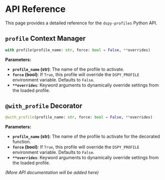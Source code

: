 # API Reference

This page provides a detailed reference for the `dspy-profiles` Python API.

## `profile` Context Manager

```python
with profile(profile_name: str, force: bool = False, **overrides)
```

**Parameters:**

*   **`profile_name` (str)**: The name of the profile to activate.
*   **`force` (bool)**: If `True`, this profile will override the `DSPY_PROFILE` environment variable. Defaults to `False`.
*   **`**overrides`**: Keyword arguments to dynamically override settings from the loaded profile.

## `@with_profile` Decorator

```python
@with_profile(profile_name: str, force: bool = False, **overrides)
```

**Parameters:**

*   **`profile_name` (str)**: The name of the profile to activate for the decorated function.
*   **`force` (bool)**: If `True`, this profile will override the `DSPY_PROFILE` environment variable. Defaults to `False`.
*   **`**overrides`**: Keyword arguments to dynamically override settings from the loaded profile.

*(More API documentation will be added here)*
